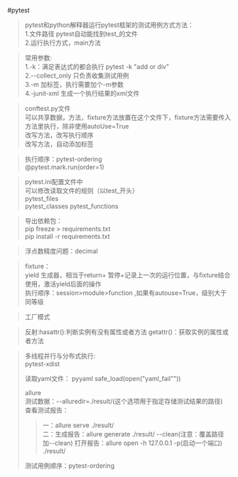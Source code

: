 #pytest

> pytest和python解释器运行pytest框架的测试用例方式方法：      
> 1.文件路径  pytest自动能找到test_的文件    
> 2.运行执行方式，main方法

> 常用参数:   
> 1.-k：满足表达式的都会执行  pytest -k "add or div"    
> 2.--collect_only 只负责收集测试用例    
> 3.-m 加标签，执行需要加个-m参数   
> 4.-junit-xml 生成一个执行结果的xml文件   

> conftest.py文件  
> 可以共享数据，方法，fixture方法放置在这个文件下，fixture方法需要传入方法里执行，除非使用autoUse=True      
> 改写方法，改写执行顺序  
> 改写方法，自动添加标签

> 执行顺序：pytest-ordering  
> @pytest.mark.run(order=1)

> pytest.ini配置文件中   
>   可以修改读取文件的规则（以test_开头）    
> pytest_files  
> pytest_classes
> pytest_functions

> 导出依赖包：    
> pip freeze > requirements.txt  
> pip install -r requirements.txt

> 浮点数精度问题：decimal

> fixture：  
> yield 生成器，相当于return+ 暂停+记录上一次的运行位置，与fixture结合使用，激活yield后面的操作  
> 执行顺序：session>module>function ,如果有autouse=True，级别大于同等级

> 工厂模式  

> 反射:hasattr():判断实例有没有属性或者方法
>   getattr()：获取实例的属性或者方法
> 

> 多线程并行与分布式执行:  
> pytest-xdist
> 
> 读取yaml文件：
> pyyaml safe_load(open("yaml_fail""))
> 
> allure    
> 测试数据：--alluredir=./result/(这个选项用于指定存储测试结果的路径)  
> 查看测试报告：
>> 一：allure serve ./result/      
>> 二：生成报告：allure generate ./result/  --clean(注意：覆盖路径加--clean)
>     打开报告：allure open -h 127.0.0.1 -p(启动一个端口) ./result/
> 
> 测试用例顺序：pytest-ordering
> 
> 